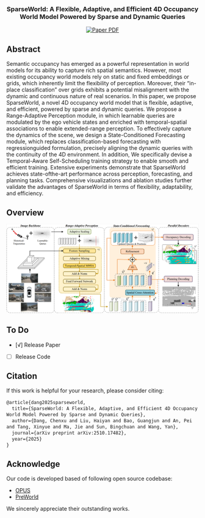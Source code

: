 <div align="center">
<h3> SparseWorld: A Flexible, Adaptive, and Efficient 4D Occupancy World Model 
Powered by Sparse and Dynamic Queries</h3>

<a href="https://arxiv.org/abs/2510.17482"><img src='https://img.shields.io/badge/arXiv-Paper-red' alt='Paper PDF'></a>

<div align="left">

## Abstract

Semantic occupancy has emerged as a powerful representation in world models for its ability to capture rich spatial
semantics. However, most existing occupancy world models rely on static and fixed embeddings or grids, which inherently limit the flexibility of perception. Moreover, their
“in-place classification” over grids exhibits a potential misalignment with the dynamic and continuous nature of real
scenarios. In this paper, we propose SparseWorld, a novel
4D occupancy world model that is flexible, adaptive, and efficient, powered by sparse and dynamic queries. We propose
a Range-Adaptive Perception module, in which learnable
queries are modulated by the ego vehicle states and enriched
with temporal-spatial associations to enable extended-range
perception. To effectively capture the dynamics of the scene,
we design a State-Conditioned Forecasting module, which
replaces classification-based forecasting with regressionguided formulation, precisely aligning the dynamic queries
with the continuity of the 4D environment. In addition, We
specifically devise a Temporal-Aware Self-Scheduling training strategy to enable smooth and efficient training. Extensive
experiments demonstrate that SparseWorld achieves state-ofthe-art performance across perception, forecasting, and planning tasks. Comprehensive visualizations and ablation studies further validate the advantages of SparseWorld in terms of
flexibility, adaptability, and efficiency.

<div align="left">

## Overview


<img src="./assets/images/overview.png" width="1000">
</div>

<div align="left">

## To Do
- [√] Release Paper
- [  ] Release Code

## Citation
If this work is helpful for your research, please consider citing:

```
@article{dang2025sparseworld,
  title={SparseWorld: A Flexible, Adaptive, and Efficient 4D Occupancy World Model Powered by Sparse and Dynamic Queries},
  author={Dang, Chenxu and Liu, Haiyan and Bao, Guangjun and An, Pei and Tang, Xinyue and Ma, Jie and Sun, Bingchuan and Wang, Yan},
  journal={arXiv preprint arXiv:2510.17482},
  year={2025}
}
```

## Acknowledge

Our code is developed based of following open source codebase:
- [OPUS](https://github.com/jbwang1997/OPUS)
- [PreWorld](https://github.com/getterupper/PreWorld)

We sincerely appreciate their outstanding works.